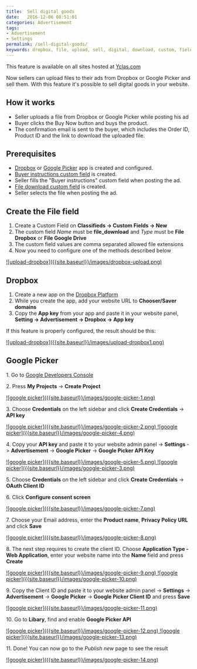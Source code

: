 ```yaml
---
title:  Sell digital goods
date:   2016-12-06 08:51:01
categories: Advertisement
tags: 
- Advertisement
- Settings
permalink: /sell-digital-goods/
keywords: dropbox, file, upload, sell, digital, download, custom, fields, pdf, doc, image, google, picker
---
```

<div class="alert alert-warning">
<strong><i class="glyphicon glyphicon-warning-sign"></i> </strong> This feature is available on all sites hosted at <a href="https://yclas.com/">Yclas.com</a> 
</div>

Now sellers can upload files to their ads from Dropbox or Google Picker and sell them. With this feature it's possible to sell digital goods in your website.

## How it works

+ Seller uploads a file from Dropbox or Google Picker while posting his ad
+ Buyer clicks the Buy Now button and buys the product. 
+ The confirmation email is sent to the buyer, which includes the Order ID, Product ID and the link to download the uploaded file. 

## Prerequisites

+ [Dropbox](//docs.yclas.com/sell-digital-goods/#dropbox) or [Google Picker](//docs.yclas.com/sell-digital-goods/#google-picker) app is created and configured. 
+ [Buyer instructions custom field](//docs.yclas.com/buyer-instructions/) is created.
+ Seller fills the "Buyer instructions" custom field when posting the ad.
+ [File download custom field](//docs.yclas.com/sell-digital-goods/#create-the-file-field) is created.
+ Seller selects the file when posting the ad.

## Create the File field

1. Create a Custom Field on **Classifieds -> Custom Fields -> New**
2. The custom field _Name_ must be **file_download** and _Type_ must be **File Dropbox** or **File Google Drive**
3. The custom field values are comma separated allowed file extensions
4. Now you need to configure one of the methods described below

<a href="{{ site.baseurl }}/images/dropbox-upload.png" class="thumbnail gallery-item" data-gallery>
![upload-dropbox]({{site.baseurl}}/images/dropbox-upload.png)
</a>

## Dropbox

1. Create a new app on the [Dropbox Platform](https://www.dropbox.com/developers/apps/create)
2. While you create the app, add your website URL to **Chooser/Saver domains**
3. Copy the **App key** from your app and paste it in your website panel, **Setting -> Advertisement -> Dropbox -> App key** 

If this feature is properly configured, the result should be this:

<a href="{{ site.baseurl }}/images/upload-dropbox1.png" class="thumbnail gallery-item" data-gallery>
![upload-dropbox]({{site.baseurl}}/images/upload-dropbox1.png)
</a>


## Google Picker

1\. Go to [Google Developers Console](https://console.developers.google.com)

2\. Press **My Projects** -> **Create Project**

<a href="{{ site.baseurl }}/images/google-picker-1.png" class="thumbnail gallery-item" data-gallery>
![google picker]({{site.baseurl}}/images/google-picker-1.png)
</a>

3\. Choose **Credentials** on the left sidebar and click **Create Credentials** -> **API key**

<a href="{{ site.baseurl }}/images/google-picker-2.png" class="thumbnail gallery-item" data-gallery>
![google picker]({{site.baseurl}}/images/google-picker-2.png)
</a>
<a href="{{ site.baseurl }}/images/google-picker-4.png" class="thumbnail gallery-item" data-gallery>
![google picker]({{site.baseurl}}/images/google-picker-4.png)
</a>

4\. Copy your **API key** and paste it to your website admin panel -> **Settings** -> **Advertisement** -> **Google Picker** -> **Google Picker API Key**

<a href="{{ site.baseurl }}/images/google-picker-5.png" class="thumbnail gallery-item" data-gallery>
![google picker]({{site.baseurl}}/images/google-picker-5.png)
</a>
<a href="{{ site.baseurl }}/images/google-picker-3.png" class="thumbnail gallery-item" data-gallery>
![google picker]({{site.baseurl}}/images/google-picker-3.png)
</a>

5\. Choose **Credentials** on the left sidebar and click **Create Credentials** -> **OAuth Client ID**

6\. Click **Configure consent screen**

<a href="{{ site.baseurl }}/images/google-picker-7.png" class="thumbnail gallery-item" data-gallery>
![google picker]({{site.baseurl}}/images/google-picker-7.png)
</a>

7\. Choose your Email address, enter the **Product name**, **Privacy Policy URL** and click **Save**

<a href="{{ site.baseurl }}/images/google-picker-8.png" class="thumbnail gallery-item" data-gallery>
![google picker]({{site.baseurl}}/images/google-picker-8.png)
</a>

8\. The next step requires to create the client ID. Choose **Application Type - Web Application**, enter your website name into the **Name** field and press **Create**

<a href="{{ site.baseurl }}/images/google-picker-9.png" class="thumbnail gallery-item" data-gallery>
![google picker]({{site.baseurl}}/images/google-picker-9.png)
</a>
<a href="{{ site.baseurl }}/images/google-picker-10.png" class="thumbnail gallery-item" data-gallery>
![google picker]({{site.baseurl}}/images/google-picker-10.png)
</a>

9\. Copy the Client ID and paste it to your website admin panel -> **Settings** -> **Advertisement** -> **Google Picker** -> **Google Picker Client ID** and press **Save**

<a href="{{ site.baseurl }}/images/google-picker-11.png" class="thumbnail gallery-item" data-gallery>
![google picker]({{site.baseurl}}/images/google-picker-11.png)
</a>

10\. Go to **Libary**, find and enable **Google Picker API** 

<a href="{{ site.baseurl }}/images/google-picker-12.png" class="thumbnail gallery-item" data-gallery>
![google picker]({{site.baseurl}}/images/google-picker-12.png)
</a>
<a href="{{ site.baseurl }}/images/google-picker-13.png" class="thumbnail gallery-item" data-gallery>
![google picker]({{site.baseurl}}/images/google-picker-13.png)
</a>

11\. Done! You can now go to the _Publish new_ page to see the result

<a href="{{ site.baseurl }}/images/google-picker-14.png" class="thumbnail gallery-item" data-gallery>
![google picker]({{site.baseurl}}/images/google-picker-14.png)
</a>

![]()


